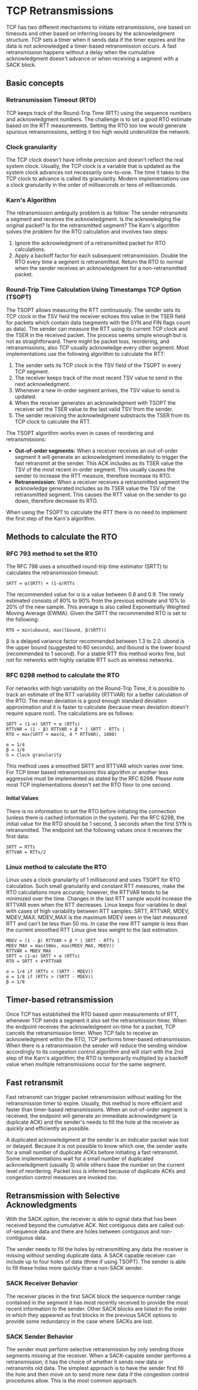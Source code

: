 # TCP Retransmissions

TCP has two different mechanisms to initiate retransmissions, one based on timeouts and other based on inferring losses by the acknowledgment structure. TCP sets a timer when it sends data if the timer expires and the data is not acknowledged a timer-based retransmission occurs. A fast retransmission happens without a delay when the cumulative acknowledgment doesn't advance or when receiving a segment with a SACK block.

## Basic concepts

### Retransmission Timeout (RTO)

TCP keeps track of the Round-Trip Time (RTT) using the sequence numbers and acknowledgment numbers. The challenge is to set a good  RTO estimate based on the RTT measurements. Setting the RTO too low would generate spurious retransmissions, setting it too high would underutilize the network.

### Clock granularity

The TCP clock doesn't have infinite precision and doesn't reflect the real system clock. Usually, the TCP clock is a variable that is updated as the system clock advances not necessarily one-to-one. The time it takes to the TCP clock to advance is called its granularity. Modern implementations use a clock granularity in the order of milliseconds or tens of milliseconds.

### Karn's Algorithm

The retransmission ambiguity problem is as follow:
The sender retransmits a segment and receives the acknowledgment. Is the acknowledging the original packet? Is for the retransmitted segment? The Karn's algorithm solves the problem for the RTO calculation and involves two steps:
1. Ignore the acknowledgment of a retransmitted packet for RTO calculations.
2. Apply a backoff factor for each subsequent retransmission. Double the RTO every time a segment is retransmitted. Return the RTO to normal when the sender receives an acknowledgment for a non-retransmitted packet.

### Round-Trip Time Calculation Using Timestamps TCP Option (TSOPT)

The TSOPT allows measuring the RTT continuously. The sender sets its TCP clock in the TSV field the receiver echoes this value in the TSER field for packets which contain data (segments with the SYN and FIN flags count as data). The sender can measure the RTT using its current TCP clock and the TSER in the received packet. The process seems simple enough but is not as straightforward. There might be packet loss, reordering, and retransmissions, also TCP usually acknowledge every other segment. Most implementations use the following algorithm to calculate the RTT:
1. The sender sets its TCP clock in the TSV field of the TSOPT in every TCP segment.
2. The receiver keeps track of the most recent TSV value to send in the next acknowledgment.
3. Whenever a new in-order segment arrives, the TSV value to send is updated.
4. When the receiver generates an acknowledgment with TSOPT the receiver set the TSER value to the last valid TSV from the sender.
5. The sender receiving the acknowledgment substracts the TSER from its TCP clock to calculate the RTT.

The TSOPT algorithm works even in cases of reordering and retransmissions:
- **Out-of-order segments:** When a receiver receives an out-of-order segment it will generate an acknowledgment immediately to trigger the fast retransmit at the sender. This ACK includes as its TSER value the TSV of the most recent in-order segment. This usually causes the sender to increase the RTT measure, therefore increase its RTO.
- **Retransmission:** When a receiver receives a retransmitted segment the acknowledge generated includes as its TSER value the TSV of the retransmitted segment. This causes the RTT value on the sender to go down, therefore decrease its RTO.

When using the TSOPT to calculate the RTT there is no need to implement the first step of the Karn's algorithm.

## Methods to calculate the RTO

### RFC 793 method to set the RTO

The RFC 798 uses a smoothed round-trip time estimator (SRTT) to calculates the retransmission timeout:

```
SRTT = α(SRTT) + (1-α)RTTs
```

The recommended value for α is a value between 0.8 and 0.9. The newly estimated consists of 80% to 90% from the previous estimate and 10% to 20% of the new sample. This average is also called Exponentially Weighted Moving Average (EWMA). Given the SRTT the recommended RTO is set to the following:

```
RTO = min(ubound, max(lbound, β(SRTT))
```

β is a delayed variance factor recommended between 1.3 to 2.0. ubond is the upper bound (suggested to 60 seconds), and lbound is the lower bound (recommended to 1 second). For a stable RTT this method works fine, but not for networks with highly variable RTT such as wireless networks.

### RFC 6298 method to calculate the RTO

For networks with high variability on the Round-Trip Time, it is possible to track an estimate of the RTT variability (RTTVAR) for a better calculation of the RTO. The mean deviation is a good enough standard deviation approximation and it is faster to calculate (because mean deviation doesn't require square root). The calculations are as follows:

```
SRTT = (1-α) SRTT + α (RTTs)
RTTVAR = (1 - β) RTTVAR + β * | SRTT - RTTs |
RTO = max(SRTT + max(G, 4 * RTTVAR), 1000)

α = 1/4
β = 1/8
G = Clock granularity
```

This method uses a smoothed SRTT and RTTVAR which varies over time. For TCP timer based retransmissions this algorithm or another less aggressive must be implemented as stated by the RFC 6298. Please note most TCP implementations doesn't set the RTO floor to one second.

#### Initial Values

There is no information to set the RTO before initiating the connection (unless there is cached information in the system). Per the RFC 6298, the initial value for the RTO should be 1 second, 3 seconds when the first SYN is retransmitted. The endpoint set the following values once it receives the first data:

```
SRTT = RTTs
RTTVAR = RTTs/2
```

### Linux method to calculate the RTO

Linux uses a clock granularity of 1 millisecond and uses TSOPT for RTO calculation. Such small granularity and constant RTT measures, make the RTO calculations more accurate; however, the RTTVAR tends to be minimized over the time. Changes in the last RTT sample would increase the RTTVAR even when the RTT decreases. Linux keeps four variables to deal with cases of high variability between RTT samples: SRTT, RTTVAR, MDEV, MDEV_MAX.  MDEV_MAX is the maximum MDEV seen in the last measured RTT  and can't be less than 50 ms. In case the new RTT sample is less than the current smoothed RTT Linux give less weight to the last estimation.

```
MDEV = (1 - β) RTTVAR + β * | SRTT - RTTs |
MDEV_MAX = max(50ms, max(MDEV_MAX, MDEV))
RTTVAR = MDEV_MAX
SRTT = (1-α) SRTT + α (RTTs)
RTO = SRTT + 4*RTTVAR

α = 1/4 if (RTTs < (SRTT - MDEV))
α = 1/8 if (RTTs > (SRTT - MDEV))
β = 1/8
```

## Timer-based retransmission

Once TCP has established the RTO based upon measurements of RTT, whenever TCP sends a segment it also set the retransmission timer. When the endpoint receives the acknowledgment on-time for a packet, TCP cancels the retransmission timer. When TCP fails to receive an acknowledgment within the RTO, TCP performs timer-based retransmission. When there is a retransmission the sender will reduce the sending window accordingly to its congestion control algorithm and will start with the 2nd step of the Karn's algorithm; the RTO is temporarily multiplied by a backoff value when multiple retransmissions occur for the same segment.

## Fast retransmit

Fast retransmit can trigger packet retransmission without waiting for the retransmission timer to expire. Usually, this method is more efficient and faster than timer-based retransmissions. When an out-of-order segment is received, the endpoint will generate an immediate acknowledgment (a duplicate ACK) and the sender's needs to fill the hole at the receiver as quickly and efficiently as possible.

A duplicated acknowledgment at the sender is an indicator packet was lost or delayed. Because it is not possible to know which one, the sender waits for a small number of duplicate ACKs before initiating a fast retransmit. Some implementations wait for a small number of duplicated acknowledgment (usually 3) while others base the number on the current level of reordering. Packet loss is inferred because of duplicate ACKs and congestion control measures are invoked too.

## Retransmission with Selective Acknowledgments

With the SACK option, the receiver is able to signal data that has been received beyond the cumulative ACK. Not contiguous data are called out-of-sequence data and there are holes between contiguous and non-contiguous data.

The sender needs to fill the holes by retransmitting any data the receiver is missing without sending duplicate data. A SACK capable receiver can include up to four holes of data (three if using TSOPT). The sender is able to fill these holes more quickly than a non-SACK sender.

### SACK Receiver Behavior

The receiver places in the first SACK block the sequence number range contained in the segment it has most recently received to provide the most recent information to the sender. Other SACK blocks are listed in the order in which they appeared as first blocks in the previous SACK options to provide some redundancy in the case where SACKs are lost.

### SACK Sender Behavior

The sender must perform selective retransmission by only sending those segments missing at the receiver. When a SACK-capable sender performs a retransmission, it has the choice of whether it sends new data or retransmits old data. The simplest approach is to have the sender first fill the hole and then move on to send more new data if the congestion control procedures allow. This is the most common approach.
